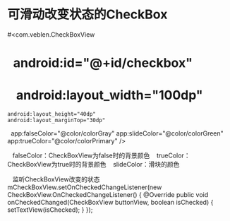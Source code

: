 # 可滑动改变状态的CheckBox



#<com.veblen.CheckBoxView
#    android:id="@+id/checkbox"
#    android:layout_width="100dp"
    android:layout_height="40dp"
    android:layout_marginTop="30dp"
    app:falseColor="@color/colorGray" 
    app:slideColor="@color/colorGreen"
    app:trueColor="@color/colorPrimary" />
    
    
    falseColor：CheckBoxView为false时的背景颜色
    trueColor：CheckBoxView为true时的背景颜色
    slideColor：滑块的颜色
    
    监听CheckBoxView改变的状态
     mCheckBoxView.setOnCheckedChangeListener(new CheckBoxView.OnCheckedChangeListener() {
            @Override
            public void onCheckedChanged(CheckBoxView buttonView, boolean isChecked) {
                setTextView(isChecked);
            }
        });

